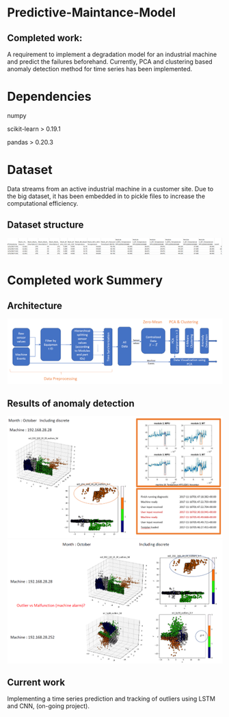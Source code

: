 # Predictive-Maintance-Model
## Completed work:
A requirement to implement a degradation model for an industrial machine and predict the failures beforehand. Currently, PCA and clustering based anomaly detection method for time series has been implemented. 

# Dependencies

numpy

scikit-learn > 0.19.1

pandas > 0.20.3

# Dataset

Data streams from an active industrial machine in a customer site. Due to the big dataset, it has been embedded in to pickle files to increase the computational efficiency. 

## Dataset structure

![Screenshot](screenshots/dataset_structure.PNG)

# Completed work Summery

## Architecture

![Screenshot](screenshots/current_work.PNG)

## Results of anomaly detection

![Screenshot](screenshots/results_1.PNG)
![Screenshot](screenshots/results_2.PNG)

## Current work

Implementing a time series prediction and tracking of outliers using LSTM and CNN, (on-going project).
